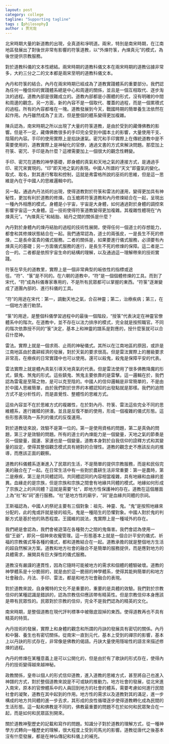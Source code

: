 ```yaml
---
layout: post
category: college
tagline: "Supporting tagline"
tags : [philosophy]
author : 贾光佐
---
```


北宋時期大量的新道教的出現，全真道和凈明道。兩宋，特別是南宋時期，在江南地區發展出了對後世非常有影響的符箓道教，以“外煉符箓，內煉真元”的模式，為後世提供宗教服務。

對於道教科儀的文本性總結。兩宋時期的道教科儀文本在兩宋時期的道教佔據非常多，大約三分之二的文本都是兩宋至明的道教科儀文本。

內丹和符箓的結合。內丹在兩宋時期已經成為了道教實踐體系的重要部分。我們認為任何一種信仰的實踐體系總是中心和周邊的關係，並且是一個互相取代、逐步淘汰的過程。道教內部是很難成立的。道教內部都是小團體的形式，沒有明確的中間和周邊的觀念。另一方面，新的內容不是一個取代、覆蓋的過程，而是一個累積式的過程。所有的內容都堆在一塊。道教發展到今天，戰國時期的簡單養生法依然在起作用。內丹雖然成為了主流，但是整個的體系變得更加複雜。

陳兵認為，南宋時期之所以出現了大量的符箓道教，是由於受到的藏傳佛教的影響。但是不一定，藏傳佛教很多的手印完全受到中國本土的影響，大量使用干支、陰陽的內容。手印的使用實際上是掐訣運氣。密咒和手印實際上在傳統道教中是不需要使用的，道教實際上是神秘化的官僚，通過文書的方式來解決問題。那麼加上符箓、密咒、手印是為什麼？這裡需要加上一個很大的觀念性轉變。

手印、密咒在道教的神學基礎，即身體的真氣和天地之氣的連接方式，是通過手印、密咒來實現的。“印”即天地之氣的表現。中國人所謂的“天文”即靈氣的變化。取式、取名，對其進行奪取和控制，這就是弗雷格所說的巫術的思維，但是這一思維是內在于中國人的思維邏輯中的。

另一點，通過內丹法術的出現，使得道教對於符箓和雷法的運用，變得更加具有神秘性，更加有利於道教的修煉。白玉蟾將符箓道教和內丹修煉結合在一起，呈現出一種內外相應的模式。身體是小宇宙，宇宙是大身體，如何通過對於身體的調控來影響宇宙這一大身體。這一技術使得符箓道教變得更加複雜。其複雜性體現在“內煉真元”。“內煉真元”和結胎、結丹之間的關係是什麼？

內丹對於身體內的煉丹結胎的過程的技術性展開，使得任何一個道士的存想能力，都會和其修煉狀態結合在一起。我們通常認為，道士的兩張皮，一是長生不死的修煉，二是長命富貴的儀式服務。二者的關係是，如果要進行儀式服務，必須要有內煉真元的基礎；另一方面儀式服務的進行，是長生不死的修煉的保障。這二者是二合一的。二者都是依照宇宙生命的結構的理解，以及通過這一理解帶來的技術實踐。

符箓在早先的道教里，實際上是一個非常典型的皈依性的指標或途徑。“符”、“箓”是不同的。在六朝的道教中，“符”是一個個體修煉的工具。而到了宋代，“符”成為科儀專家專用的，不是所有民眾都可以掌握的東西。“符箓”逐漸變成了道團內部的、進行科儀的工具。

“符”的用途在宋代：第一，調動天地之氣，合召神靈；第二，治療疾病；第三，在一個地方進行勅禁。

“箓”的用途，是整個科儀學習過程中的最後一個階段，“授箓”代表決定在神靈官僚體系中的階次。在道教中，並不存在以法力排序的模式，完全就是按照職官。不同的階次依靠授不同的“箓”決定，基本上和神靈的譜系是對應的，授什麼箓就可以合召什麼神。

雷法。實際上就是一個求雨、止雨的神秘儀式。其所以在江南地區的原因，或許是江南地區由於農耕經濟的發展，對於天氣的要求很高。但是雷法實際上的層級要求非常高，在療疾的日常實踐中也可以使用。還可以殺鬼，殺鬼是保障平安的代表。

雷法實際上就是體內真氣引導天地真氣的代表。但是雷法使用了很多佛教降魔的形式，鎮鬼、煞鬼的形式。這些鎮鬼、煞鬼主要依靠的是雷擊。這一邏輯在於，我們認為雷電是至陽之物，是可以克至陰的。中國人的信仰邏輯是非常簡單的，不是由於中國人思維簡單，由於我們對於世界的本體認知的出發點就是那樣。我們的追問方式不是分析性的，而是直覺性、整體性的思維方式。

這些內容並不在於思維方式的複雜性，在於對內丹、符箓、雷法這些完全不同的思維體系，進行雜糅的拼湊。並且是反復不斷的使用，形成一個複雜的儀式形態。這些形態表現為一系列的儀式的反復運用。

對於道教徒來說，效驗不是第一位的。第一是使用資格的問題，第二是真偽的問題，第三才是效驗的問題。所有的道士的內煉能力是一個變量，天地之氣的節奏是另一個變量，國運、家運也是一個變量。道教本身對於自我信仰的詮釋方式和其變量的設定，使得其整個觀念模式具有絕對的合理性。道教的觀念史不應該反向的推導，而應該正面的觀察。

道教的科儀體系逐漸進入了民眾的生活，不是簡單的提供宗教服務，而是和民俗完美的融合在了一起。在日常生活中有一些對於農耕生活非常重要：第一是農時，第二是療疾，第三是共同體認同。共同體認同的內容相當複雜，具有地緣和血緣的差異。血緣走的是宗族，但是宗族和宗族之間會有地緣共同體的模式。地緣如何形成了宗族之上的共同體？這就是需要“社”，即地方性保護神的存在。道教在這個層面上為“社”和“祠”進行服務。“社”是地方性的廟宇，“祠”是血緣共同體的宗祠。

王斯福認為，中國人的祭祀主要有三個對象：祖先、神靈、鬼。“鬼”是按照地緣來分配的，此的鬼或許就是彼的祖先。鬼是一種陌生的恐懼對象。中國人對於鬼的判斷方式是基於他的熟悉程度。王國維的說法，鬼實際上是一種域外的存在。

我們總是會認為，我們會被遊蕩在各種勢力之間的鬼傷害。我們會認為使用一個“王爺”，即另一個神來收攏管理。這一形態基本上就是一個合計平安的儀式、祈福的宗教儀式等各種的儀式，都和道教結合在一起。道教承擔的就是整個地方生活的超自然解決方案。道教和地方社會的融合不是簡單的服務提供，而是應對地方的具體需求，展開具有巨大彈性的儀式服務。

道教沒有嚴謹的連貫性，因為它隨時可能被地方的需求和個體的體驗破壞。道教的神學體系是十分脆弱的，就是由於這一脆弱的神學體系，使得其能夠簡單的和地方社會融合。丹法、手印、雷法，都是和地方社會融合的表現。

對於道教來說，自身獨特的文化不是重要的，重要的是具體的效驗。我們對於宗教信仰的某種認識是錯誤的，認為宗教信仰應該帶有精英性。但是宗教信仰本身應該是帶有民眾性的。民眾對於宗教的信仰，完全不是我們認為的精英的文化。

南宋時期，是整個道教在現代評判標準中被徹底毀掉的東西。使得道教再也不具有精英的特質。

內丹技術的發展，實際上和身體的觀念和所謂的丹訣的發展具有密切的關係。內丹和中醫、養生也有密切關係。從南宋一直到元代，基本上受到的禪宗的影響，基本上以丹訣的形式存在，非常像是佛教的偈語。丹訣大量使用隱喻性的語言來描述修煉的過程。

內丹的修煉在某種意義上是可以公開化的，但是由於有了歌訣的形式存在，使得內丹的技術變得越來越神秘。

政教關係，皇帝以個人的形式信仰道教，進入道教的思維方式，甚至將自己也進入神譜的方式，對於整個道教來說是不可或缺的推動力。地方社會的發展，從北宋進入南宋，原本的官僚體系中的人員回到地方的社會的體系，需要考慮如何進行民間社會的凝聚，道教在其中起到的作用。地方性的需求以及道教對其的滿足，進一步構成的地方共同體的進一步去求，其形成的良性循環逐步使得道教轉化成為民間的生活形態。這一點和佛教是不同的，佛教最重要的問題不在於如何和民眾聚合在一起，而是如何和民眾區別開來。

關於道教神聖歷史的記載和寫作的問題。知識分子對於道教的理解方式，從一種神學方式轉向一種歷史的理解，很大程度上受到司馬光的影響。道教從唐代之後基本沒有什麼發展，都是在神仙傳記和科儀上的補充。